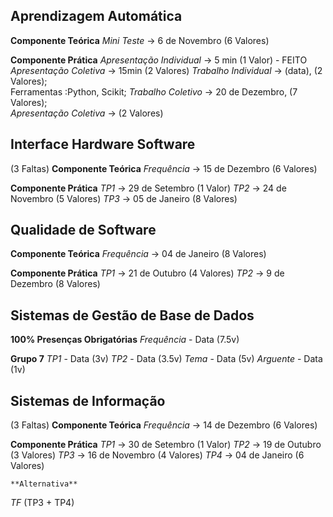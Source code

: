 ## Aprendizagem Automática
  **Componente Teórica**
 *Mini Teste* -> 6 de Novembro (6 Valores)
 
 **Componente Prática**
*Apresentação Individual* -> 5 min (1 Valor) - FEITO
*Apresentação Coletiva* -> 15min (2 Valores)
	*Trabalho Individual* -> (data), (2 Valores);   
		Ferramentas :Python, Scikit;
	*Trabalho Coletivo* -> 20 de Dezembro, (7 Valores);   
		 *Apresentação Coletiva* -> (2 Valores)
		 
## Interface Hardware Software
(3 Faltas)
  **Componente Teórica**
 *Frequência* -> 15 de Dezembro (6 Valores)
 
 **Componente Prática**
*TP1* ->  29 de Setembro (1 Valor)
*TP2* ->  24 de Novembro (5 Valores)
*TP3* ->  05 de Janeiro (8 Valores)

## Qualidade de Software
**Componente Teórica**
 *Frequência* -> 04 de Janeiro (8 Valores)
 
 **Componente Prática**
*TP1* ->  21 de Outubro (4 Valores)
*TP2* ->  9 de Dezembro (8 Valores)

## Sistemas de Gestão de Base de Dados
**100% Presenças Obrigatórias**
*Frequência* - Data (7.5v)

**Grupo 7**
*TP1* - Data (3v)
*TP2* - Data (3.5v)
*Tema* - Data (5v) 
*Arguente* - Data (1v)

## Sistemas de Informação
(3 Faltas)
  **Componente Teórica**
 *Frequência* -> 14 de Dezembro (6 Valores)
 
 **Componente Prática**
*TP1* ->  30 de Setembro (1 Valor)
*TP2* ->  19 de Outubro (3 Valores)
*TP3* ->  16 de Novembro (4 Valores)
*TP4* ->  04 de Janeiro (6 Valores)

	**Alternativa**
*TF* (TP3 + TP4) 